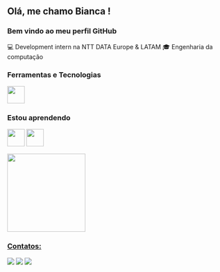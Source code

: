 ## Olá, me chamo Bianca ! 
### Bem vindo ao meu perfil GitHub 


:computer: Development intern na NTT DATA Europe & LATAM
:mortar_board: Engenharia da computação


### Ferramentas e Tecnologias

<img src="https://cdn.jsdelivr.net/gh/devicons/devicon/icons/git/git-original.svg" width="40" height="40"/>


### Estou aprendendo

<img src="https://cdn.jsdelivr.net/gh/devicons/devicon/icons/java/java-original.svg" width="40" height="40"/> <img src="https://cdn.jsdelivr.net/gh/devicons/devicon/icons/linux/linux-original.svg" width="40" height="40"/>

<div>
<a href="https://github.com/biancarecevich">
<img height="180em" src="https://github-readme-stats.vercel.app/api/top-langs/?username=biancarecevich&layout=compact&langs_count=7&theme=dracula"/>

### Contatos:

<div>
<a href="https://instagram.com/bianca.recevich" target="_blank"><img src="https://img.shields.io/badge/-Instagram-%23E4405F?style=for-the-badge&logo=instagram&logoColor=white" target="_blank"></a>
<a href = "mailto:contato@bianca.recevich"><img src="https://img.shields.io/badge/Gmail-D14836?style=for-the-badge&logo=gmail&logoColor=white" target="_blank"></a>
<a href="https://www.linkedin.com/in/biancarecevich" target="_blank"><img src="https://img.shields.io/badge/-LinkedIn-%230077B5?style=for-the-badge&logo=linkedin&logoColor=white" target="_blank"></a>   
</div>

  
  
